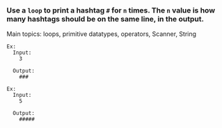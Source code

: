 ### Use a `loop` to print a hashtag `#` for `n` times. The `n` value is how many hashtags should be on the same line, in the output.

Main topics: loops, primitive datatypes, operators, Scanner, String

```
Ex:
  Input:
    3

  Output:
    ###
```
```
Ex:
  Input:
    5

  Output:
    #####
```